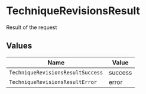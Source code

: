 # TechniqueRevisionsResult

Result of the request


## Values

| Name                              | Value                             |
| --------------------------------- | --------------------------------- |
| `TechniqueRevisionsResultSuccess` | success                           |
| `TechniqueRevisionsResultError`   | error                             |
